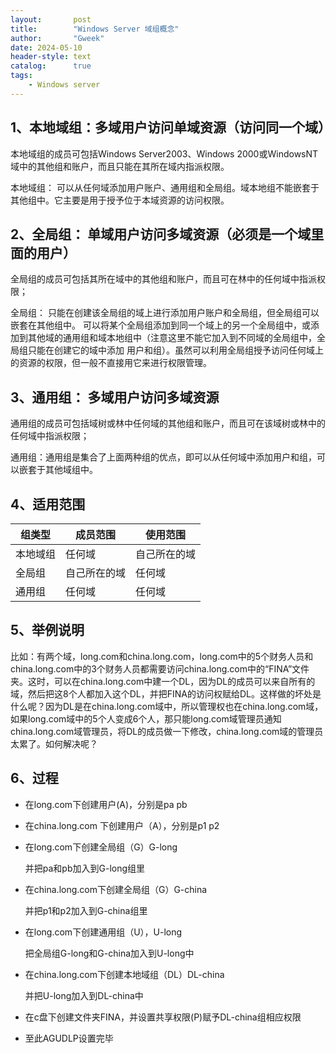 ```yaml
---
layout:       post
title:        "Windows Server 域组概念"
author:       "Gweek"
date: 2024-05-10
header-style: text
catalog:      true
tags:
    - Windows server
---
```




## 1、本地域组：多域用户访问单域资源（访问同一个域）

本地域组的成员可包括Windows Server2003、Windows 2000或WindowsNT域中的其他组和账户，而且只能在其所在域内指派权限。

本地域组： 可以从任何域添加用户账户、通用组和全局组。域本地组不能嵌套于其他组中。它主要是用于授予位于本域资源的访问权限。

## 2、全局组： 单域用户访问多域资源（必须是一个域里面的用户）

全局组的成员可包括其所在域中的其他组和账户，而且可在林中的任何域中指派权限；

全局组： 只能在创建该全局组的域上进行添加用户账户和全局组，但全局组可以嵌套在其他组中。 可以将某个全局组添加到同一个域上的另一个全局组中，或添加到其他域的通用组和域本地组中（注意这里不能它加入到不同域的全局组中，全局组只能在创建它的域中添加 用户和组）。虽然可以利用全局组授予访问任何域上的资源的权限，但一般不直接用它来进行权限管理。

## 3、通用组： 多域用户访问多域资源

通用组的成员可包括域树或林中任何域的其他组和账户，而且可在该域树或林中的任何域中指派权限；

通用组：通用组是集合了上面两种组的优点，即可以从任何域中添加用户和组，可以嵌套于其他域组中。

## 4、适用范围

| 组类型   | 成员范围     | 使用范围     |
| -------- | ------------ | ------------ |
| 本地域组 | 任何域       | 自己所在的域 |
| 全局组   | 自己所在的域 | 任何域       |
| 通用组   | 任何域       | 任何域       |

## 5、举例说明

比如：有两个域，long.com和china.long.com，long.com中的5个财务人员和china.long.com中的3个财务人员都需要访问china.long.com中的“FINA”文件夹。这时，可以在china.long.com中建一个DL，因为DL的成员可以来自所有的域，然后把这8个人都加入这个DL，并把FINA的访问权赋给DL。这样做的坏处是什么呢？因为DL是在china.long.com域中，所以管理权也在china.long.com域，如果long.com域中的5个人变成6个人，那只能long.com域管理员通知china.long.com域管理员，将DL的成员做一下修改，china.long.com域的管理员太累了。如何解决呢？

## 6、过程

- 在long.com下创建用户(A)，分别是pa pb

- 在china.long.com 下创建用户（A），分别是p1 p2

- 在long.com下创建全局组（G）G-long

  并把pa和pb加入到G-long组里

- 在china.long.com下创建全局组（G）G-china

  并把p1和p2加入到G-china组里

- 在long.com下创建通用组（U），U-long

  把全局组G-long和G-china加入到U-long中

- 在china.long.com下创建本地域组（DL）DL-china

  并把U-long加入到DL-china中

- 在c盘下创建文件夹FINA，并设置共享权限(P)赋予DL-china组相应权限

- 至此AGUDLP设置完毕
